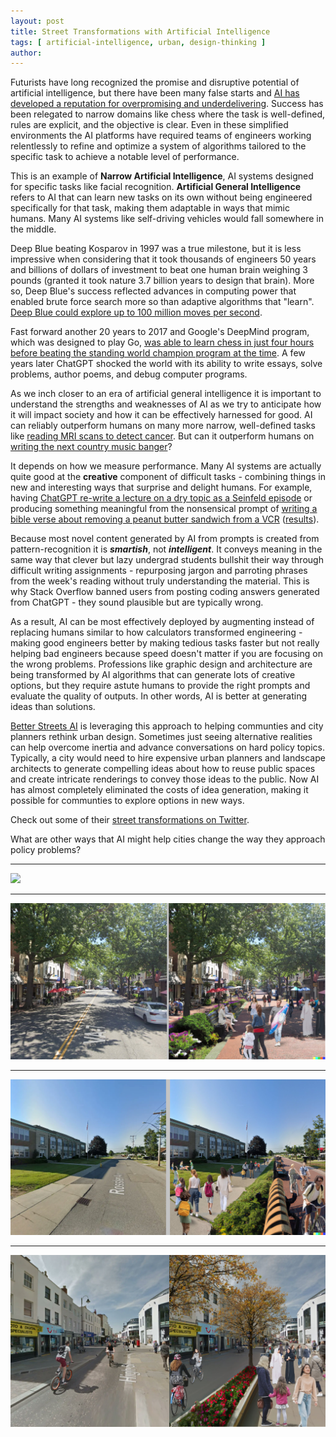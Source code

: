 ```yaml
---
layout: post
title: Street Transformations with Artificial Intelligence
tags: [ artificial-intelligence, urban, design-thinking ]
author:
---
```


Futurists have long recognized the promise and disruptive potential of artificial intelligence, but there have been many false starts and [AI has developed a reputation for overpromising and underdelivering](https://podcasts.apple.com/gb/podcast/ai-failure-series-overpromising-and-underdelivering/id1279927057?i=1000546421391). Success has been relegated to narrow domains like chess where the task is well-defined, rules are explicit, and the objective is clear. Even in these simplified environments the AI platforms have required teams of engineers working relentlessly to refine and optimize a system of algorithms tailored to the specific task to achieve a notable level of performance. 

This is an example of **Narrow Artificial Intelligence**, AI systems designed for specific tasks like facial recognition. **Artificial General Intelligence** refers to AI that can learn new tasks on its own without being engineered specifically for that task, making them adaptable in ways that mimic humans. Many AI systems like self-driving vehicles would fall somewhere in the middle.  

Deep Blue beating Kosparov in 1997 was a true milestone, but it is less impressive when considering that it took thousands of engineers 50 years and billions of dollars of investment to beat one human brain weighing 3 pounds (granted it took nature 3.7 billion years to design that brain). More so, Deep Blue's success reflected advances in computing power that enabled brute force search more so than adaptive algorithms that "learn". [Deep Blue could explore up to 100 million moves per second](https://spectrum.ieee.org/how-ibms-deep-blue-beat-world-champion-chess-player-garry-kasparov). 

Fast forward another 20 years to 2017 and Google's DeepMind program, which was designed to play Go, [was able to learn chess in just four hours before beating the standing world champion program at the time](https://www.kasparov.com/blog-post/alphazero-ai-beats-champion-chess-program-after-teaching-itself-in-four-hours/). A few years later ChatGPT shocked the world with its ability to write essays, solve problems, author poems, and debug computer programs.   

As we inch closer to an era of artificial general intelligence it is important to understand the strengths and weaknesses of AI as we try to anticipate how it will impact society and how it can be effectively harnessed for good. AI can reliably outperform humans on many more narrow, well-defined tasks like [reading MRI scans to detect cancer](https://www.cancer.gov/news-events/cancer-currents-blog/2022/artificial-intelligence-cancer-imaging). But can it outperform humans on [writing the next country music banger](https://youtu.be/EPs6wdM7S3U)?  

It depends on how we measure performance. Many AI systems are actually quite good at the **creative** component of difficult tasks - combining things in new and interesting ways that surprise and delight humans. For example, having [ChatGPT re-write a lecture on a dry topic as a Seinfeld episode](https://boingboing.net/2022/12/02/openais-chatgpt-is-a-decent-poet-and-seinfeld-show-writer.html) or producing something meaningful from the nonsensical prompt of [writing a bible verse about removing a peanut butter sandwich from a VCR](https://www.springboard.com/blog/news/chatgpt-revolution/) ([results](https://raw.githubusercontent.com/DS4PS/ds4ps.github.io/master/_posts/img/pb-vcr-bible-verse.jpg)). 

Because most novel content generated by AI from prompts is created from pattern-recognition it is _**smartish**_, not _**intelligent**_. It conveys meaning in the same way that clever but lazy undergrad students bullshit their way through difficult writing assignments - repurposing jargon and parroting phrases from the week's reading without truly understanding the material. This is why Stack Overflow banned users from posting coding answers generated from ChatGPT - they sound plausible but are typically wrong. 

As a result, AI can be most effectively deployed by augmenting instead of replacing humans similar to how calculators transformed engineering - making good engineers better by making tedious tasks faster but not really helping bad engineers because speed doesn't matter if you are focusing on the wrong problems. Professions like graphic design and architecture are being transformed by AI algorithms that can generate lots of creative options, but they require astute humans to provide the right prompts and evaluate the quality of outputs. In other words, AI is better at generating ideas than solutions. 

[Better Streets AI](https://betterstreets.ai/) is leveraging this approach to helping communties and city planners rethink urban design. Sometimes just seeing alternative realities can help overcome inertia and advance conversations on hard policy topics. Typically, a city would need to hire expensive urban planners and landscape architects to generate compelling ideas about how to reuse public spaces and create intricate renderings to convey those ideas to the public. Now AI has almost completely eliminated the costs of idea generation, making it possible for communties to explore options in new ways. 

Check out some of their [street transformations on Twitter](https://twitter.com/betterstreetsai). 

What are other ways that AI might help cities change the way they approach policy problems? 

---------

![](https://raw.githubusercontent.com/DS4PS/ds4ps.github.io/master/_posts/img/street-transform-04.png)

---------

![](https://raw.githubusercontent.com/DS4PS/ds4ps.github.io/master/_posts/img/street-transform-03.png)

---------

![](https://raw.githubusercontent.com/DS4PS/ds4ps.github.io/master/_posts/img/street-transform-02.png)

---------

![](https://raw.githubusercontent.com/DS4PS/ds4ps.github.io/master/_posts/img/street-transform-01.png)

